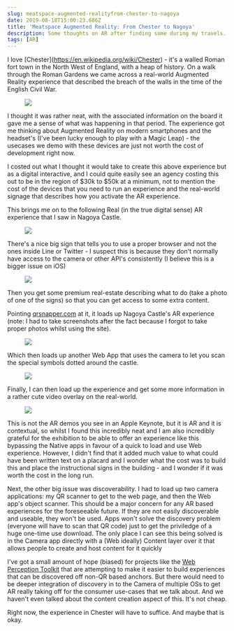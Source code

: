 ```yaml
---
slug: meatspace-augmented-realityfrom-chester-to-nagoya
date: 2019-08-18T15:00:23.686Z
title: 'Meatspace Augmented Reality: From Chester to Nagoya'
description: Some thoughts on AR after finding some during my travels. TL;DR - cheaper content creation and better discovery tools are needed.
tags: [AR]
---
```


I love [Chester](<a href="https://en.wikipedia.org/wiki/Chester">https://en.wikipedia.org/wiki/Chester</a>) - it's a walled Roman fort town in the North West of England, with a heap of history. On a walk through the Roman Gardens we came across a real-world Augmented Reality experience that described the breach of the walls in the time of the English Civil War.

<figure><img src="/images/2019-08-18-meatspace-augmented-realityfrom-chester-to-nagoya-0.jpeg"></figure>

I thought it was rather neat, with the associated information on the board it gave me a sense of what was happening in that period. The experience got me thinking about Augmented Reality on modern smartphones and the headset's (I've been lucky enough to play with a Magic Leap) - the usecases we demo with these devices are just not worth the cost of development right now.

I costed out what I thought it would take to create this above experience but as a digital interactive, and I could quite easily see an agency costing this out to be in the region of $30k to $50k at a minimum, not to mention the cost of the devices that you need to run an experience and the real-world signage that describes how you activate the AR experience.

This brings me on to the following Real (in the true digital sense) AR experience that I saw in Nagoya Castle.

<figure><img src="/images/2019-08-18-meatspace-augmented-realityfrom-chester-to-nagoya-1.jpeg"></figure>

There's a nice big sign that tells you to use a proper browser and not the ones inside Line or Twitter - I suspect this is because they don't normally have access to the camera or other API's consistently (I believe this is a bigger issue on iOS)

<figure><img src="/images/2019-08-18-meatspace-augmented-realityfrom-chester-to-nagoya-2.jpeg"></figure>

Then you get some premium real-estate describing what to do (take a photo of one of the signs) so that you can get access to some extra content.

Pointing [qrsnapper.com](https://qrsnapper.com) at it, it loads up Nagoya Castle's AR experience (note: I had to take screenshots after the fact because I forgot to take proper photos whilst using the site).

<figure><img src="/images/2019-08-18-meatspace-augmented-realityfrom-chester-to-nagoya-5.jpeg"></figure>

Which then loads up another Web App that uses the camera to let you scan the special symbols dotted around the castle.

<figure><img src="/images/2019-08-18-meatspace-augmented-realityfrom-chester-to-nagoya-3.jpeg"></figure>

Finally, I can then load up the experience and get some more information in a rather cute video overlay on the real-world.

<figure><img src="/images/2019-08-18-meatspace-augmented-realityfrom-chester-to-nagoya-4.jpeg"></figure>

This is not the AR demos you see in an Apple Keynote, but it is AR and it is contextual, so whilst I found this incredibly neat and I am also incredibly grateful for the exhibition to be able to offer an experience like this bypassing the Native apps in favour of a quick to load and use Web experience. However, I didn't find that it added much value to what could have been written text on a placard and I wonder what the cost was to build this and place the instructional signs in the building - and I wonder if it was worth the cost in the long run.

Next, the other big issue was discoverability. I had to load up two camera applications: my QR scanner to get to the web page, and then the Web app's object scanner. This should be a major concern for any AR based experiences for the foreseeable future. If they are not easily discoverable and useable, they won't be used. Apps won't solve the discovery problem (everyone will have to scan that QR code) just to get the priviledge of a huge one-time use download. The only place I can see this being solved is in the Camera app directly with a (Web ideally) Content layer over it that allows people to create and host content for it quickly

I've got a small amount of hope (biased) for projects like the [Web Perception Toolkit](https://perceptiontoolkit.dev/getting-started/) that are attempting to make it easier to build experiences that can be discovered off non-QR based anchors. But there would need to be deeper integration of discovery in to the Camera of multiple OSs to get AR really taking off for the consumer use-cases that we talk about. And we haven't even talked about the content creation aspect of this. It's not cheap.

Right now, the experience in Chester will have to suffice. And maybe that is okay.
